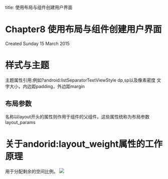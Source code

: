 title: 使用布局与组件创建用户界面 

#  Chapter8 使用布局与组件创建用户界面 
Created Sunday 15 March 2015

#  样式与主题 
主题属性引用:例如?android:listSeparatorTextViewStyle
dp,sp以及像素密度
文字大小，内边距padding，外边距margin

##  布局参数 
名称以layout开头的属性则作用于组件的父组件。这些属性统称为布局参数layout_params

#  关于andorid:layout_weight属性的工作原理 
用于分配剩余的空间比例。
![](/data/dokuwiki/booknote/androidprogramming/pasted/20150521-084905.png)